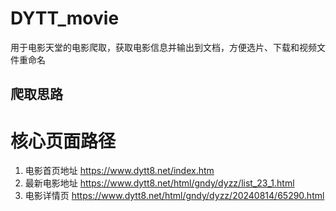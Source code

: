 # DYTT_movie
用于电影天堂的电影爬取，获取电影信息并输出到文档，方便选片、下载和视频文件重命名  
## 爬取思路  
# 核心页面路径  
1. 电影首页地址  https://www.dytt8.net/index.htm  
2. 最新电影地址  https://www.dytt8.net/html/gndy/dyzz/list_23_1.html
3. 电影详情页  https://www.dytt8.net/html/gndy/dyzz/20240814/65290.html  
